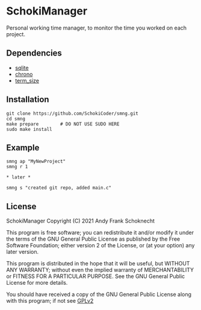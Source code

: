 # SchokiManager

Personal working time manager, to monitor the time you worked on each project.

## Dependencies

+ [sqlite](https://github.com/stainless-steel/sqlite)
+ [chrono](https://github.com/chronotope/chrono)
+ [term_size](https://github.com/clap-rs/term_size-rs)

## Installation

```
git clone https://github.com/SchokiCoder/smng.git
cd smng
make prepare        # DO NOT USE SUDO HERE
sudo make install
```

## Example

```
smng ap "MyNewProject"
smng r 1

* later *

smng s "created git repo, added main.c"
```

## License

SchokiManager
Copyright (C) 2021  Andy Frank Schoknecht

This program is free software; you can redistribute it and/or modify
it under the terms of the GNU General Public License as published by
the Free Software Foundation; either version 2 of the License, or
(at your option) any later version.

This program is distributed in the hope that it will be useful,
but WITHOUT ANY WARRANTY; without even the implied warranty of
MERCHANTABILITY or FITNESS FOR A PARTICULAR PURPOSE.  See the
GNU General Public License for more details.

You should have received a copy of the GNU General Public License along
with this program; if not see
[GPLv2](https://www.gnu.org/licenses/old-licenses/gpl-2.0.html)

